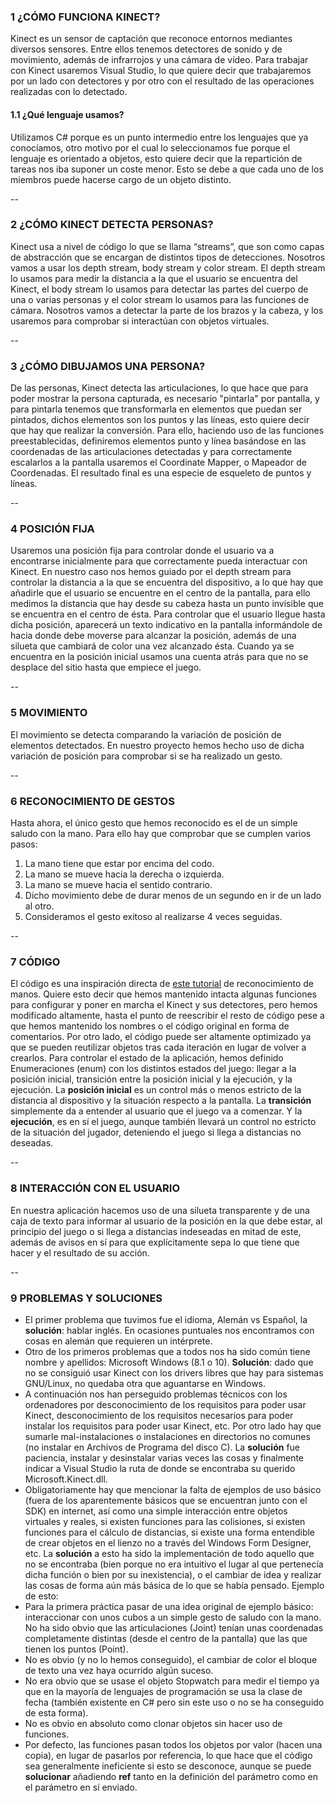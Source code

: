 ### 1 ¿CÓMO FUNCIONA KINECT?
Kinect es un sensor de captación que reconoce entornos mediantes diversos sensores. Entre ellos tenemos detectores de sonido y de movimiento, además de infrarrojos y una cámara de vídeo.
Para trabajar con Kinect usaremos Visual Studio, lo que quiere decir que trabajaremos por un lado con detectores y por otro con el resultado de las operaciones realizadas con lo detectado. 


#### 1.1 ¿Qué lenguaje usamos?
Utilizamos C# porque es un punto intermedio entre los lenguajes que ya conocíamos, otro motivo por el cual lo seleccionamos fue porque el lenguaje es orientado a objetos, esto quiere decir que la repartición de tareas nos iba suponer un coste menor. Esto se debe a que cada uno de los miembros puede hacerse cargo de un objeto distinto. 

--
### 2 ¿CÓMO KINECT DETECTA PERSONAS?
Kinect usa a nivel de código lo que se llama “streams”, que son como capas de abstracción que se encargan de distintos tipos de detecciones. Nosotros vamos a usar los depth stream, body stream y color stream. El depth stream lo usamos para medir la distancia a la que el usuario se encuentra del Kinect, el body stream lo usamos para detectar las partes del cuerpo de una o varias personas y el color stream lo usamos para las funciones de cámara. 
Nosotros vamos a detectar la parte de los brazos y la cabeza, y los usaremos para comprobar si interactúan con objetos virtuales. 

--
### 3 ¿CÓMO DIBUJAMOS UNA PERSONA?
De las personas, Kinect detecta las articulaciones, lo que hace que para poder mostrar la persona capturada, es necesario "pintarla" por pantalla, y para pintarla tenemos que transformarla en elementos que puedan ser pintados, dichos elementos son los puntos y las líneas, esto quiere decir que hay que realizar la conversión. Para ello, haciendo uso de las funciones preestablecidas, definiremos elementos punto y línea basándose en las coordenadas de las articulaciones detectadas y para correctamente escalarlos a la pantalla usaremos el Coordinate Mapper, o Mapeador de Coordenadas. El resultado final es una especie de esqueleto de puntos y líneas.

--
### 4 POSICIÓN FIJA
Usaremos una posición fija para controlar donde el usuario va a encontrarse inicialmente para que correctamente pueda interactuar con Kinect. En nuestro caso nos hemos guiado por el depth stream para controlar la distancia a la que se encuentra del dispositivo, a lo que hay que añadirle que el usuario se encuentre en el centro de la pantalla, para ello medimos la distancia que hay desde su cabeza hasta un punto invisible que se encuentra en el centro de ésta. Para controlar que el usuario llegue hasta dicha posición, aparecerá un texto indicativo en la pantalla informándole de hacia donde debe moverse para alcanzar la posición, además de una silueta que cambiará de color una vez alcanzado ésta. Cuando ya se encuentra en la posición inicial usamos una cuenta atrás para que no se desplace del sitio hasta que empiece el juego.

--
### 5 MOVIMIENTO
El movimiento se detecta comparando la variación de posición de elementos detectados.
En nuestro proyecto hemos hecho uso de dicha variación de posición para comprobar si se ha realizado un gesto.

--
### 6 RECONOCIMIENTO DE GESTOS
Hasta ahora, el único gesto que hemos reconocido es el de un simple saludo con la mano. Para ello hay que comprobar que se cumplen varios pasos:
1. La mano tiene que estar por encima del codo.
2. La mano se mueve hacia la derecha o izquierda.
3. La mano se mueve hacia el sentido contrario.
4. Dicho movimiento debe de durar menos de un segundo en ir de un lado al otro.
5. Consideramos el gesto exitoso al realizarse 4 veces seguidas.

--
### 7 CÓDIGO
El código es una inspiración directa de [este tutorial](http://pterneas.com/2014/03/21/kinect-for-windows-version-2-hand-tracking/) de reconocimiento de manos. Quiere esto decir que hemos mantenido intacta algunas funciones para configurar y poner en marcha el Kinect y sus detectores, pero hemos modificado altamente, hasta el punto de reescribir el resto de código pese a que hemos mantenido los nombres o el código original en forma de comentarios. Por otro lado, el código puede ser altamente optimizado ya que se pueden reutilizar objetos tras cada iteración en lugar de volver a crearlos.
Para controlar el estado de la aplicación, hemos definido Enumeraciones (enum) con los distintos estados del juego: llegar a la posición inicial, transición entre la posición inicial y la ejecución, y la ejecución.
La **posición inicial** es un control más o menos estricto de la distancia al dispositivo y la situación respecto a la pantalla.
La **transición** simplemente da a entender al usuario que el juego va a comenzar.
Y la **ejecución**, es en sí el juego, aunque también llevará un control no estricto de la situación del jugador, deteniendo el juego si llega a distancias no deseadas.

--
### 8 INTERACCIÓN CON EL USUARIO
En nuestra aplicación hacemos uso de una silueta transparente y de una caja de texto para informar al usuario de la posición en la que debe estar, al principio del juego o si llega a distancias indeseadas en mitad de este, además de avisos en sí para que explícitamente sepa lo que tiene que hacer y el resultado de su acción.

--
### 9 PROBLEMAS Y SOLUCIONES
 - El primer problema que tuvimos fue el idioma, Alemán vs Español, la **solución**: hablar inglés. En ocasiones puntuales nos encontramos con cosas en alemán que requieren un intérprete.
 - Otro de los primeros problemas que a todos nos ha sido común tiene nombre y apellidos: Microsoft Windows (8.1 o 10). **Solución**: dado que no se consiguió usar Kinect con los drivers libres que hay para sistemas GNU/Linux, no quedaba otra que aguantarse en Windows.
 - A continuación nos han perseguido problemas técnicos con los ordenadores por desconocimiento de los requisitos para poder usar Kinect, desconocimiento de los requisitos necesarios para poder instalar los requisitos para poder usar Kinect, etc. Por otro lado hay que sumarle mal-instalaciones o instalaciones en directorios no comunes (no instalar en Archivos de Programa del disco C). La **solución** fue paciencia, instalar y desinstalar varias veces las cosas y finalmente indicar a Visual Studio la ruta de donde se encontraba su querido Microsoft.Kinect.dll.
 - Obligatoriamente hay que mencionar la falta de ejemplos de uso básico (fuera de los aparentemente básicos que se encuentran junto con el SDK) en internet, así como una simple interacción entre objetos virtuales y reales, si existen funciones para las colisiones, si existen funciones para el cálculo de distancias, si existe una forma entendible de crear objetos en el lienzo no a través del Windows Form Designer, etc. La **solución** a esto ha sido la implementación de todo aquello que no se encontraba (bien porque no era intuitivo el lugar al que pertenecía dicha función o bien por su inexistencia), o el cambiar de idea y realizar las cosas de forma aún más básica de lo que se había pensado. Ejemplo de esto:
 - Para la primera práctica pasar de una idea original de ejemplo básico: interaccionar con unos cubos a un simple gesto de saludo con la mano. No ha sido obvio que las articulaciones (Joint) tenían unas coordenadas completamente distintas (desde el centro de la pantalla) que las que tienen los puntos (Point).
 - No es obvio (y no lo hemos conseguido), el cambiar de color el bloque de texto una vez haya ocurrido algún suceso.
 - No era obvio que se usase el objeto Stopwatch para medir el tiempo ya que en la mayoría de lenguajes de programación se usa la clase de fecha (también existente en C# pero sin este uso o no se ha conseguido de esta forma).
 - No es obvio en absoluto como clonar objetos sin hacer uso de funciones.
 - Por defecto, las funciones pasan todos los objetos por valor (hacen una copia), en lugar de pasarlos por referencia, lo que hace que el código sea generalmente ineficiente si esto se desconoce, aunque se puede **solucionar** añadiendo **ref** tanto en la definición del parámetro como en el parámetro en sí enviado.
